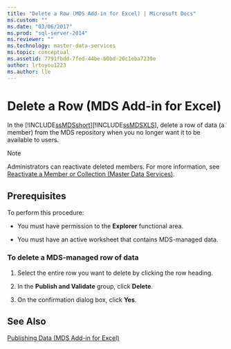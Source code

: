```yaml
---
title: "Delete a Row (MDS Add-in for Excel) | Microsoft Docs"
ms.custom: ""
ms.date: "03/06/2017"
ms.prod: "sql-server-2014"
ms.reviewer: ""
ms.technology: master-data-services
ms.topic: conceptual
ms.assetid: 7791fbdd-7fed-44be-b0bd-20c1eba7239e
author: lrtoyou1223
ms.author: lle
---
```

# Delete a Row (MDS Add-in for Excel)
  In the [!INCLUDE[ssMDSshort](../../includes/ssmdsshort-md.md)][!INCLUDE[ssMDSXLS](../../includes/ssmdsxls-md.md)], delete a row of data (a member) from the MDS repository when you no longer want it to be available to users.  
  
> [!NOTE]  
>  Administrators can reactivate deleted members. For more information, see [Reactivate a Member or Collection &#40;Master Data Services&#41;](../reactivate-a-member-or-collection-master-data-services.md).  
  
## Prerequisites  
 To perform this procedure:  
  
-   You must have permission to the **Explorer** functional area.  
  
-   You must have an active worksheet that contains MDS-managed data.  
  
### To delete a MDS-managed row of data  
  
1.  Select the entire row you want to delete by clicking the row heading.  
  
2.  In the **Publish and Validate** group, click **Delete**.  
  
3.  On the confirmation dialog box, click **Yes**.  
  
## See Also  
 [Publishing Data &#40;MDS Add-in for Excel&#41;](overview-importing-data-from-excel-mds-add-in-for-excel.md)  
  
  
